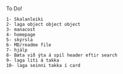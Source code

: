 To Do!

    1- Skalanleiki
    2- laga object object object
    3- manacost
    4- homepage
    5- skýrsla
    6- MD/readme file
    7- hjálp
    8- Bæta við ýta á spil header eftir search
    9- laga liti á takka
    10- laga seinni takka í card
